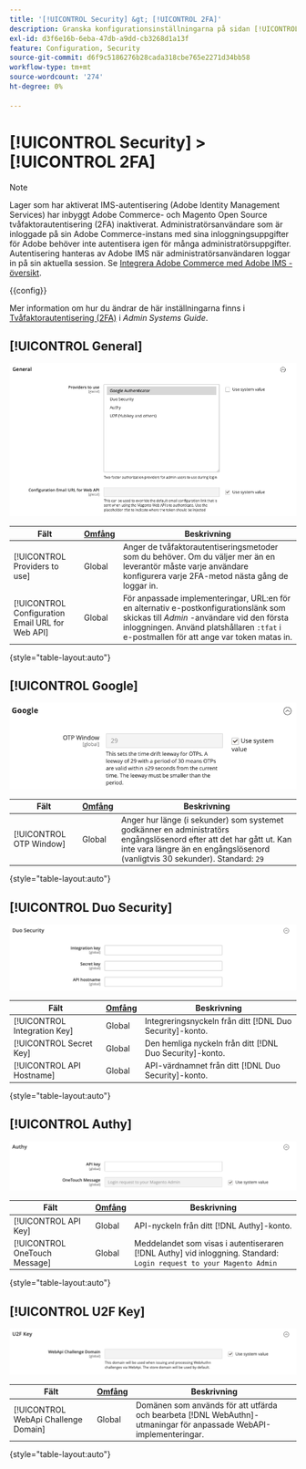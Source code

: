 ```yaml
---
title: '[!UICONTROL Security] &gt; [!UICONTROL 2FA]'
description: Granska konfigurationsinställningarna på sidan [!UICONTROL Security] &gt; [!UICONTROL 2FA] i Commerce Admin.
exl-id: d3f6e16b-6eba-47db-a9dd-cb3268d1a13f
feature: Configuration, Security
source-git-commit: d6f9c5186276b28cada318cbe765e2271d34bb58
workflow-type: tm+mt
source-wordcount: '274'
ht-degree: 0%

---
```


# [!UICONTROL Security] > [!UICONTROL 2FA]

>[!NOTE]
>
>Lager som har aktiverat IMS-autentisering (Adobe Identity Management Services) har inbyggt Adobe Commerce- och Magento Open Source tvåfaktorautentisering (2FA) inaktiverat. Administratörsanvändare som är inloggade på sin Adobe Commerce-instans med sina inloggningsuppgifter för Adobe behöver inte autentisera igen för många administratörsuppgifter. Autentisering hanteras av Adobe IMS när administratörsanvändaren loggar in på sin aktuella session. Se [Integrera Adobe Commerce med Adobe IMS - översikt](https://experienceleague.adobe.com/docs/commerce-admin/start/admin/ims/adobe-ims-integration-overview.html).

{{config}}

Mer information om hur du ändrar de här inställningarna finns i [Tvåfaktorautentisering (2FA)](../../systems/security-two-factor-authentication.md) i _Admin Systems Guide_.

## [!UICONTROL General]

![Allmänt](./assets/2fa-general.png)<!-- zoom -->

| Fält | [Omfång](../../getting-started/websites-stores-views.md#scope-settings) | Beskrivning |
|--- |--- |--- |
| [!UICONTROL Providers to use] | Global | Anger de tvåfaktorautentiseringsmetoder som du behöver. Om du väljer mer än en leverantör måste varje användare konfigurera varje 2FA-metod nästa gång de loggar in. |
| [!UICONTROL Configuration Email URL for Web API] | Global | För anpassade implementeringar, URL:en för en alternativ e-postkonfigurationslänk som skickas till _Admin_ -användare vid den första inloggningen. Använd platshållaren `:tfat` i e-postmallen för att ange var token matas in. |

{style="table-layout:auto"}

## [!UICONTROL Google]

![Google](./assets/2fa-google.png)<!-- zoom -->

| Fält | [Omfång](../../getting-started/websites-stores-views.md#scope-settings) | Beskrivning |
|--- |--- |--- |
| [!UICONTROL OTP Window] | Global | Anger hur länge (i sekunder) som systemet godkänner en administratörs engångslösenord efter att det har gått ut. Kan inte vara längre än en engångslösenord (vanligtvis 30 sekunder). Standard: `29` |

{style="table-layout:auto"}

## [!UICONTROL Duo Security]

![Duo-säkerhet](./assets/2fa-duo-security.png)<!-- zoom -->

| Fält | [Omfång](../../getting-started/websites-stores-views.md#scope-settings) | Beskrivning |
|--- |--- |--- |
| [!UICONTROL Integration Key] | Global | Integreringsnyckeln från ditt [!DNL Duo Security]-konto. |
| [!UICONTROL Secret Key] | Global | Den hemliga nyckeln från ditt [!DNL Duo Security]-konto. |
| [!UICONTROL API Hostname] | Global | API-värdnamnet från ditt [!DNL Duo Security]-konto. |

{style="table-layout:auto"}

## [!UICONTROL Authy]

![Autenticera](./assets/2fa-authy.png)<!-- zoom -->

| Fält | [Omfång](../../getting-started/websites-stores-views.md#scope-settings) | Beskrivning |
|--- |--- |--- |
| [!UICONTROL API Key] | Global | API-nyckeln från ditt [!DNL Authy]-konto. |
| [!UICONTROL OneTouch Message] | Global | Meddelandet som visas i autentiseraren [!DNL Authy] vid inloggning. Standard: `Login request to your Magento Admin` |

{style="table-layout:auto"}

## [!UICONTROL U2F Key]

![U2F-nyckel](./assets/2fa-u2f-key.png)<!-- zoom -->

| Fält | [Omfång](../../getting-started/websites-stores-views.md#scope-settings) | Beskrivning |
|--- |--- |--- |
| [!UICONTROL WebApi Challenge Domain] | Global | Domänen som används för att utfärda och bearbeta [!DNL WebAuthn]-utmaningar för anpassade WebAPI-implementeringar. |

{style="table-layout:auto"}
